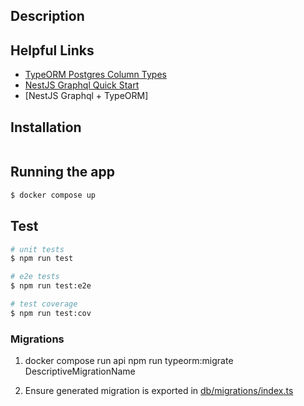 ## Description

## Helpful Links

- [TypeORM Postgres Column Types](https://typeorm.io/#/entities/column-types-for-postgres)
- [NestJS Graphql Quick Start](https://docs.nestjs.com/graphql/quick-start)
- [NestJS Graphql + TypeORM]

## Installation

```bash

```

## Running the app

```bash
$ docker compose up
```

## Test

```bash
# unit tests
$ npm run test

# e2e tests
$ npm run test:e2e

# test coverage
$ npm run test:cov
```

### Migrations

1. docker compose run api npm run typeorm:migrate DescriptiveMigrationName

2. Ensure generated migration is exported in [db/migrations/index.ts](./src/db/migrations/index.ts)
